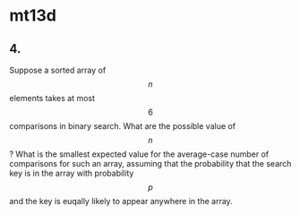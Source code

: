 # mt13d

## 4.
Suppose a sorted array of $$n$$ elements takes at most $$6$$ comparisons in binary search. What are the possible value of $$n$$? What is the smallest expected value for the average-case number of comparisons for such an array, assuming that the probability that the search key is in the array with probability $$p$$ and the key is euqally likely to appear anywhere in the array.


